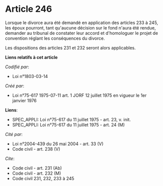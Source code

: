 # Article 246

Lorsque le divorce aura été demandé en application des articles 233 à 245, les époux pourront, tant qu'aucune décision sur le
fond n'aura été rendue, demander au tribunal de constater leur accord et d'homologuer le projet de convention réglant les
conséquences du divorce.

Les dispositions des articles 231 et 232 seront alors applicables.

**Liens relatifs à cet article**

_Codifié par_:

  - Loi n°1803-03-14

_Créé par_:

  - Loi n°75-617 1975-07-11 art. 1 JORF 12 juillet 1975 en vigueur le 1er janvier 1976

**Liens**:

  - SPEC_APPLI: Loi n°75-617 du 11 juillet 1975 - art. 23, v. init.
  - SPEC_APPLI: Loi n°75-617 du 11 juillet 1975 - art. 24 (M)

_Cité par_:

  - Loi n°2004-439 du 26 mai 2004 - art. 33 (V)
  - Code civil - art. 238 (V)

_Cite_:

  - Code civil - art. 231 (Ab)
  - Code civil - art. 232 (M)
  - Code civil 231, 232, 233 à 245
